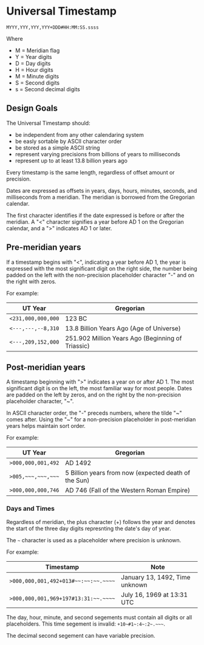 # Universal Timestamp

    MYYY,YYY,YYY,YYY+DDD#HH:MM:SS.ssss

Where

 * M = Meridian flag
 * Y = Year digits
 * D = Day digits
 * H = Hour digits
 * M = Minute digits
 * S = Second digits
 * s = Second decimal digits

## Design Goals

The Universal Timestamp should:

 * be independent from any other calendaring system
 * be easly sortable by ASCII character order
 * be stored as a simple ASCII string
 * represent varying precisions from billions of years to milliseconds 
 * represent up to at least 13.8 billion years ago

Every timestamp is the same length, regardless of offset amount or precision.

Dates are expressed as offsets in years, days, hours, minutes, seconds, and milliseconds
from a meridian. The meridian is borrowed from the Gregorian calendar.

The first character identifies if the date expressed is before or after the meridian.
A "<" character signifies a year before AD 1 on the Gregorian calendar, and a ">" indicates
AD 1 or later.


## Pre-meridian years

If a timestamp begins with "<", indicating a year before AD 1, the year is expressed
with the most significant digit on the right side, the number being padded on the left
with the non-precision placeholder character "-" and on the right with zeros.

For example:

|  UT Year           |  Gregorian  |
|--------------------|-------------|
| `<231,000,000,000` |  123 BC |
| `<---,---,--8,310` |  13.8 Billion Years Ago (Age of Universe) |
| `<---,209,152,000` |  251.902 Million Years Ago (Beginning of Triassic) |


## Post-meridian years

A timestamp beginning with ">" indicates a year on or after AD 1. The most significant digit
is on the left, the most familiar way for most people. Dates are padded on the left by
zeros, and on the right by the non-precision placeholder character, "~".

In ASCII character order, the "-" preceds numbers, where the tilde "~" comes after.
Using the "~" for a non-precision placeholder in post-meridian years helps maintain 
sort order.

For example:

| UT Year            |  Gregorian          |
|--------------------|---------------------|
| `>000,000,001,492` |  AD 1492            |
| `>005,~~~,~~~,~~~` |  5 Billion years from now (expected death of the Sun) |
| `>000,000,000,746` |  AD 746 (Fall of the Western Roman Empire) |

### Days and Times

Regardless of meridian, the plus character (+) follows the year and denotes
the start of the three day digits represnting the date's day of year.

The `~` character is used as a placeholder where precision is unknown.

For example:

| Timestamp                            |  Note        |
|--------------------------------------|--------------|
| `>000,000,001,492+013#~~:~~:~~.~~~~` | January 13, 1492, Time unknown |
| `>000,000,001,969+197#13:31:~~.~~~~` | July 16, 1969 at 13:31 UTC     |

The day, hour, minute, and second segements must contain all digits or all placeholders. This
time segement is invalid: `+10~#1~:4~:2~.~~~`.

The decimal second segement can have variable precision.

